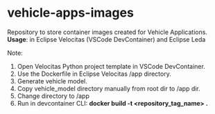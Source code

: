 # vehicle-apps-images
Repository to store container images created for Vehicle Applications. \
**Usage**: in Eclipse Velocitas (VSCode DevContainer) and Eclipse Leda

Note: 
1. Open Velocitas Python project template in VSCode DevContainer. 
2. Use the Dockerfile in Eclipse Velocitas /app directory.
3. Generate vehicle model.
4. Copy vehicle_model directory manually from root dir to /app dir.
5. Change directory to /app
6. Run in devcontainer CLI: **docker build -t <repository_tag_name> .**
